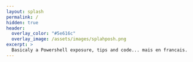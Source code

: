 ```yaml
---
layout: splash
permalink: /
hidden: true
header:
  overlay_color: "#5e616c"
  overlay_image: /assets/images/splahposh.png
excerpt: >
  Basicaly a Powershell exposure, tips and code... mais en francais.
---
```

